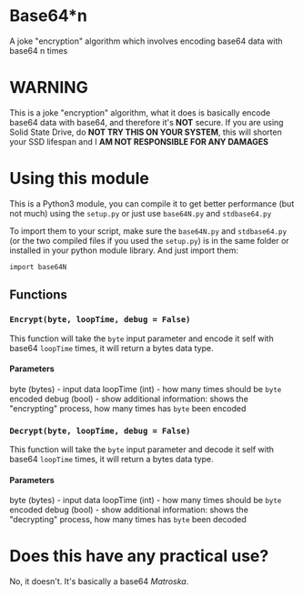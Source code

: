 # Base64\*n
A joke "encryption" algorithm which involves encoding base64 data with base64 n times

# WARNING
This is a joke "encryption" algorithm, what it does is basically encode base64 data with base64, and therefore it's **NOT** secure.
If you are using Solid State Drive, do **NOT TRY THIS ON YOUR SYSTEM**, this will shorten your SSD lifespan and I **AM NOT RESPONSIBLE FOR ANY DAMAGES**

# Using this module
This is a Python3 module, you can compile it to get better performance (but not much) using the `setup.py` or just use `base64N.py` and `stdbase64.py`

To import them to your script, make sure the `base64N.py` and `stdbase64.py` (or the two compiled files if you used the `setup.py`) is in the same folder or installed in your python module library. And just import them:

`import base64N`

## Functions
### `Encrypt(byte, loopTime, debug = False)`
This function will take the `byte` input parameter and encode it self with base64 `loopTime` times, it will return a bytes data type.
#### Parameters
byte (bytes) - input data
loopTime (int) - how many times should be `byte` encoded
debug (bool) - show additional information: shows the "encrypting" process, how many times has `byte` been encoded

### `Decrypt(byte, loopTime, debug = False)`
This function will take the `byte` input parameter and decode it self with base64 `loopTime` times, it will return a bytes data type.
#### Parameters
byte (bytes) - input data
loopTime (int) - how many times should be `byte` encoded
debug (bool) - show additional information: shows the "decrypting" process, how many times has `byte` been decoded

# Does this have any practical use?
No, it doesn't. It's basically a base64 *Matroska*.
